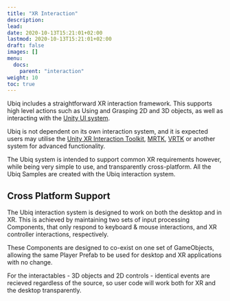 ```yaml
---
title: "XR Interaction"
description: 
lead: 
date: 2020-10-13T15:21:01+02:00
lastmod: 2020-10-13T15:21:01+02:00
draft: false
images: []
menu:
  docs:
    parent: "interaction"
weight: 10
toc: true
---
```


Ubiq includes a straightforward XR interaction framework. This supports high level actions such as Using and Grasping 2D and 3D objects, as well as interacting with the [Unity UI system](https://docs.unity3d.com/Manual/com.unity.ugui.html).

Ubiq is not dependent on its own interaction system, and it is expected users may utilise the [Unity XR Interaction Toolkit](https://docs.unity3d.com/Packages/com.unity.xr.interaction.toolkit@1.0/manual/index.html), [MRTK](https://docs.microsoft.com/en-us/windows/mixed-reality/develop/unity/mrtk-getting-started), [VRTK](https://vrtoolkit.readme.io/) or another system for advanced functionality.

The Ubiq system is intended to support common XR requirements however, while being very simple to use, and transparently cross-platform. All the Ubiq Samples are created with the Ubiq interaction system.

## Cross Platform Support

The Ubiq interaction system is designed to work on both the desktop and in XR. This is achieved by maintaining two sets of input processing Components, that only respond to keyboard & mouse interactions, and XR controller interactions, respectively.

These Components are designed to co-exist on one set of GameObjects, allowing the same Player Prefab to be used for desktop and XR applications with no change.

For the interactables - 3D objects and 2D controls - identical events are recieved regardless of the source, so user code will work both for XR and the desktop transparently.